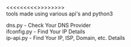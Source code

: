 <<<<<<<<<<python3 web api scripts>>>>>>>>>  
tools made using various api's and python3  

dns.py - Check Your DNS Provider  
ifconfig.py - Find Your IP Details  
ip-api.py - Find Your IP, ISP, Domain, etc. Details  

